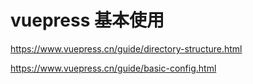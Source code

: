 # vuepress 基本使用

https://www.vuepress.cn/guide/directory-structure.html

https://www.vuepress.cn/guide/basic-config.html
